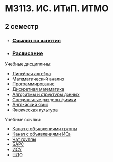 # M3113. ИС. ИТиП. ИТМО
## 2 семестр 

* ### [Ссылки на занятия](https://fitp.itmo.ru/p/spring-2021/394)
* ### [Расписание](https://fitp.itmo.ru/p/spring-2021/428)

Учебные дисциплины:
*  [Линейная алгебра](Subjects/linal.md)
*  [Математический анализ](Subjects/matan.md)
*  [Программирование](Subjects/programming.md)
*  [Дискретная математика](Subjects/discrete.md)
*  [Алгоритмы и структуры данных](Subjects/algorithms.md)
*  [Специальные разделы физики](Subjects/physics.md)
*  [Английский язык](Subjects/english.md)
*  [Физическая культура](https://isu.ifmo.ru/pls/apex/f?p=2153:15:108337501947348::NO:RP,3::)

Учебные ссылки:
* [Канал с объявлениями группы](https://t.me/M3113group)
* [Канал с объявлениями ИСа](https://t.me/itmo_is_24)
* [Чат группы](https://t.me/joinchat/IMR9KkBJlz0QPOPK)
* [БАРС](https://bars.itmo.ru/bars/disciplines)
* [ИСУ](https://isu.ifmo.ru/)
* [ЦДО](https://de.ifmo.ru/)
